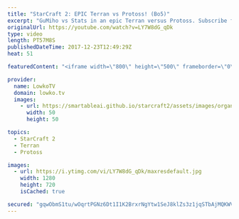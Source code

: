 ```yaml
---
title: "StarCraft 2: EPIC Terran vs Protoss! (Bo5)"
excerpt: "GuMiho vs Stats in an epic Terran versus Protoss. Subscribe for more videos: http://lowko.tv/youtube Epic Zerg vs Protoss: https://goo.gl/qeUdf6  This is a best-of-5 series of professional StarCraft 2. In this match-up, both players play a variety of styles. They open up aggressively and defensive, there"
originalUrl: https://youtube.com/watch?v=LY7W8dG_qDk
type: video
length: PT57M8S
publishedDateTime: 2017-12-23T12:49:29Z
heat: 51

featuredContent: "<iframe width=\"800\" height=\"500\" frameborder=\"0\" src=\"https://www.youtube.com/embed/LY7W8dG_qDk\" allow=\"accelerometer; autoplay; encrypted-media; gyroscope; picture-in-picture\" allowfullscreen></iframe>"

provider:
  name: LowkoTV
  domain: lowko.tv
  images:
    - url: https://smartableai.github.io/starcraft2/assets/images/organizations/lowko.tv-50x50.jpg
      width: 50
      height: 50

topics:
  - StarCraft 2
  - Terran
  - Protoss

images:
  - url: https://i.ytimg.com/vi/LY7W8dG_qDk/maxresdefault.jpg
    width: 1280
    height: 720
    isCached: true

secured: "gqwObmS1tu/wOqrtPGNz6Dt1I1K2BrxrNgYtw1SeJ8klZs3z1jqSTbAjMQKWVb6HDkZ5NwcVQlW8+RwR55C+xU+EQqqWzCCBteADTvC5L5FEoKUkaEvbZYQrnA4ZFJsR0VOEd7Kxe4n7ORcDIZSyFcpMVAqSW8FILpdCsXEnJulVhZcVbc+rXZ8hH3vJgCdZtsKfP6zecTA2451wJMkkbWdX7Rif5h00mjQlOpi3lIG+fH5aLEQr4alYs5S07RsH7dLQdXsnrAoSc8aBOdtrdUXJlUyN2qnmLytx8zULVxVdFpYLt0h/jp01VVQoKYRthS6NcdQusuMWbgmpLUZqHYqC16chIbshLX0vk5eJfbIzw3toNPWs/QJVkSVm7g7P+LQNtbLSvtzn6QE/VTXVgIDqHFM0TD+WUyqxehCNxfBTkev/evfDA1Upd81I8txu;7Gr4a7HSxShImAw6Mvd9lw=="
---
```


